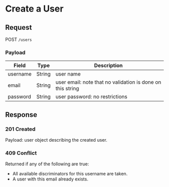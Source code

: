 # Create a User

## Request
POST `/users`

### Payload
| Field    | Type   | Description                                                |
|----------|--------|------------------------------------------------------------|
| username | String | user name                                                  |
| email    | String | user email: note that no validation is done on this string |
| password | String | user password: no restrictions                             |

## Response
### 201 Created
Payload: user object describing the created user.

### 409 Conflict
Returned if any of the following are true:
* All available discriminators for this username are taken.
* A user with this email already exists.
